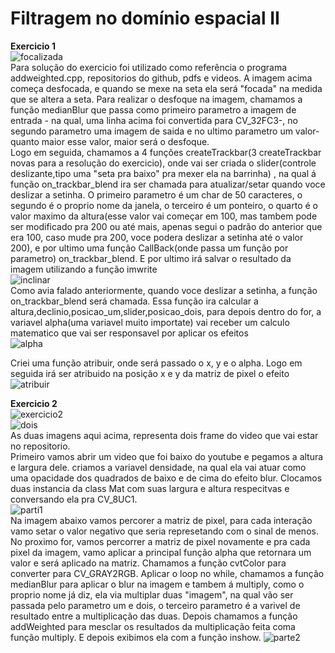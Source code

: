 # Filtragem no domínio espacial II


<strong>Exercicio 1</strong><br>
![focalizada](https://user-images.githubusercontent.com/42754908/140828904-ffe59962-f20f-4ffd-a6ba-dbe469685b9f.png)
<br>
Para solução do exercicio foi utilizado  como referência  o programa addweighted.cpp, repositorios do github, pdfs e videos. A imagem acima começa desfocada, e quando se mexe na seta ela será "focada" na medida que se altera a seta. Para realizar o desfoque na imagem, chamamos a função medianBlur que passa como primeiro parametro a imagem de entrada - na qual, uma linha acima foi convertida para CV_32FC3-, no segundo parametro uma imagem de saida e no ultimo parametro um valor- quanto maior esse valor, maior será o desfoque. <br>Logo em seguida, chamamos a 4 funções createTrackbar(3 createTrackbar novas para a resolução do exercicio), onde vai ser criada o slider(controle deslizante,tipo uma "seta pra baixo" pra mexer ela na barrinha) , na qual á função on_trackbar_blend  ira ser chamada para atualizar/setar quando voce deslizar a setinha. O primeiro parametro é um char de 50 caracteres, o segundo é o proprio nome da janela, o terceiro é um ponteiro, o quarto é o valor maximo da altura(esse valor vai começar em 100, mas tambem pode ser modificado pra 200 ou até mais, apenas segui o padrão do anterior que era 100, caso mude pra 200, voce podera deslizar a setinha até o valor 200), e por ultimo uma função CallBack(onde passa um função por parametro) on_trackbar_blend. E por ultimo irá salvar o resultado da imagem utilizando a função imwrite<br>
![inclinar](https://user-images.githubusercontent.com/42754908/140828572-1c7299ee-211a-4e62-bb58-c4f98510c8e5.png)
<br>
Como avia falado anteriormente, quando voce deslizar a setinha, a função on_trackbar_blend será chamada. Essa função ira calcular a altura,declinio,posicao_um,slider,posicao_dois, para depois dentro do for, a variavel  alpha(uma variavel muito importate) vai receber um calculo matematico que vai ser responsavel por aplicar os efeitos<br>
![alpha](https://user-images.githubusercontent.com/42754908/140782865-050abf94-7277-4835-a6ff-42fccc148c53.png)<br>

Criei uma função atribuir, onde será passado o x, y e o alpha. Logo em seguida irá ser atribuido  na posição x e y da matriz de pixel o efeito<br>![atribuir](https://user-images.githubusercontent.com/42754908/140783461-ed36867d-7bec-4744-a3f1-03c67d72d0e7.png)<br>

<strong>Exercicio 2</strong><br>
![exercicio2](https://user-images.githubusercontent.com/42754908/140839923-3fc27907-d0dd-4a37-bf32-1c22f0a3da09.png)
<br>
![dois](https://user-images.githubusercontent.com/42754908/140840527-f896ef9d-1887-46b4-ba00-70ccfadf02cf.png)<br>
As duas imagens aqui acima, representa dois frame do video que vai estar no repositorio.<br>
Primeiro vamos abrir um video que foi baixo do youtube e pegamos a altura e largura dele. criamos a variavel densidade, na qual ela vai atuar como uma opacidade dos quadrados de baixo e de cima do efeito blur. Clocamos duas instancia da class Mat com suas largura e altura respecitvas e conversando ela pra CV_8UC1.<br>
![parti1](https://user-images.githubusercontent.com/42754908/140843940-0b1eeee7-d7ac-40e8-bf0d-e446e879e7e7.png)<br>
Na imagem abaixo vamos percorer a matriz de pixel, para cada interação vamo setar o valor negativo que seria represetando com o sinal de menos. No proximo for, vamos percorrer a matriz de pixel novamente e pra cada pixel da imagem, vamo aplicar a principal função alpha que retornara um valor e será aplicado na matriz. Chamamos a função cvtColor para converter para CV_GRAY2RGB. Aplicar o loop no while, chamamos a função medianBlur para aplicar o blur na imagem e tambem á multiply, como o proprio nome já diz, ela via multiplar duas "imagem", na qual vão ser passada pelo parametro um e dois, o terceiro parametro é a varivel de resultado entre a multiplicação das duas. Depois chamamos a função addWeighted para mesclar os resultados da multiplicação feita coma  função multiply. E depois exibimos ela com a função inshow.
![parte2](https://user-images.githubusercontent.com/42754908/140843961-d2aef514-3a94-47a7-8f9f-6db1abbe05bc.png)

